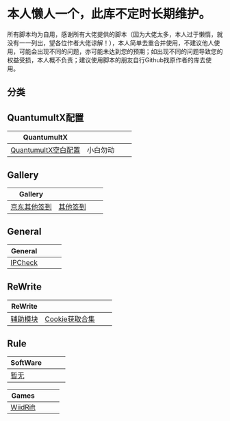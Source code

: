 本人懒人一个，此库不定时长期维护。
==

所有脚本均为自用，感谢所有大佬提供的脚本（因为大佬太多，本人过于懒惰，就没有一一列出，望各位作者大佬谅解！），本人简单去重合并使用，不建议他人使用，可能会出现不同的问题，亦可能未达到您的预期；如出现不同的问题导致您的权益受损，本人概不负责；建议使用脚本的朋友自行Github找原作者的库去使用。

分类
--

QuantumultX配置
--
|QuantumultX| |  |  |
| ---- | ---- | ---- | ---- |
|[QuantumultX空白配置](https://github.com/KMJ-2020/QuantumultX/blob/main/QuantumultX_Default.conf) |小白勿动|

Gallery
--
|Gallery|  |  |  |
| ---- | ---- | ---- | ---- |
|[京东其他签到](https://github.com/KMJ-2020/QuantumultX/blob/main/Gallery/JD_Other_Task_Gallery.json) |[其他签到](https://github.com/KMJ-2020/QuantumultX/blob/main/Gallery/Other_Task_Gallery.json) |

General
--
|General|  |  |  |
| ---- | ---- | ---- | ---- |
|[IPCheck](https://github.com/KMJ-2020/QuantumultX/blob/main/General/IPcheck.js) |

ReWrite
--
|ReWrite|  |  |  |
| ---- | ---- | ---- | ---- |
|[辅助模块](https://github.com/KMJ-2020/QuantumultX/blob/main/ReWrite/Support.sgmodule) |[Cookie获取合集](https://github.com/KMJ-2020/QuantumultX/blob/main/ReWrite/Get_Cookie_All_In_One.conf) |

Rule
--
|SoftWare|  |  |  |
| ---- | ---- | ---- | ---- |
|[暂无](https://github.com/KMJ-2020)

|Games|  |  |  |
| ---- | ---- | ---- | ---- |
|[WiidRift](https://github.com/KMJ-2020/QuantumultX/blob/main/Rule/Games/WildRift/Wild_Rift.list)

